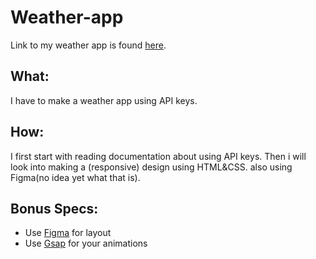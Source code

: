 # Weather-app
Link to my weather app is found [here](https://krisderycke.github.io/Weather-app/).

## What:
I have to make a weather app using API keys.


## How:
I first start with reading documentation about using API keys.
Then i will look into making a (responsive) design using HTML&CSS. also using Figma(no idea yet what that is).

## Bonus Specs:
* Use [Figma](https://www.figma.com/) for layout
* Use [Gsap](https://greensock.com/gsap) for your animations

